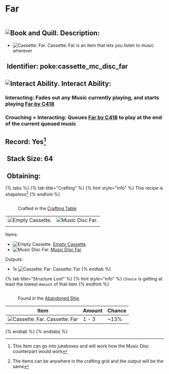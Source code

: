 # Far

<figure><img src="https://github.com/user-attachments/assets/b182a1f3-ecc9-45bb-8a18-f805f919e587" alt=""><figcaption></figcaption></figure>

## <img src="https://minecraft.wiki/images/Book_and_Quill_JE2_BE2.png?2128f" alt="Book and Quill." data-size="line"> Description: <a href="#description" id="description"></a>

* <img src="https://github.com/user-attachments/assets/b182a1f3-ecc9-45bb-8a18-f805f919e587" alt="Cassette: Far." data-size="line"> Cassette: Far is an item that lets you listen to music wherever

## <img src="https://minecraft.wiki/images/Name_Tag_JE2_BE2.png?cbdc1" alt="" data-size="line"> Identifier: **poke:cassette\_mc\_disc\_far** <a href="#identifier" id="identifier"></a>

## <img src="https://github.com/user-attachments/assets/4ab38071-56d5-4e2e-b183-6258e6c7b4df" alt="Interact Ability." data-size="line"> Interact Ability: <a href="#interact-ability" id="interact-ability"></a>

### **Interacting**: Fades out any Music currently playing, and starts playing [Far by C418](https://minecraft.wiki/w/Music_Disc_far) <a href="#interacting" id="interacting"></a>

### **Crouching + Interacting**: Queues [Far by C418](https://minecraft.wiki/w/Music_Disc_far) to play at the end of the current queued music <a href="#crouch-interacting" id="crouch-interacting"></a>

## Record: Yes[^1] <a href="#crouch-interacting" id="crouch-interacting"></a>

## <img src="https://minecraft.wiki/images/Light_Gray_Bundle_JE1_BE1.png?b552e" alt="" data-size="line"> Stack Size: 64 <a href="#stack-size" id="stack-size"></a>

## <img src="https://minecraft.wiki/images/thumb/Crafting_Table_JE4_BE3.png/150px-Crafting_Table_JE4_BE3.png?5767f" alt="" data-size="line"> Obtaining: <a href="#obtaining" id="obtaining"></a>

{% tabs %}
{% tab title="Crafting" %}
{% hint style="info" %}
This recipe is shapeless[^2]
{% endhint %}



<figure><img src="https://minecraft.wiki/images/thumb/Crafting_Table_JE4_BE3.png/150px-Crafting_Table_JE4_BE3.png?5767f" alt=""><figcaption><p>Crafted in the <a href="https://minecraft.wiki/w/Crafting_Table">Crafting Table</a></p></figcaption></figure>

|                                                                                                                                        |                                                                                    |
| :------------------------------------------------------------------------------------------------------------------------------------: | :--------------------------------------------------------------------------------: |
| <img src="https://github.com/user-attachments/assets/3cc363e8-ba59-462a-b699-4ce9c22cc80e" alt="Empty Cassette." data-size="original"> | ![Music Disc Far.](https://minecraft.wiki/images/Music_Disc_far_JE1_BE1.png?3c3b2) |
|                                                                                                                                        |                                                                                    |

Items:

* <img src="https://github.com/user-attachments/assets/3cc363e8-ba59-462a-b699-4ce9c22cc80e" alt="Empty Cassette." data-size="line"> [Empty Cassette](../empty-cassette.md)
* <img src="https://minecraft.wiki/images/Music_Disc_far_JE1_BE1.png?3c3b2" alt="Music Disc Far." data-size="line"> [Music Disc Far](https://minecraft.wiki/w/Music_Disc_far)

Outputs:

* 1x <img src="https://github.com/user-attachments/assets/b182a1f3-ecc9-45bb-8a18-f805f919e587" alt="Cassette: Far." data-size="line"> Cassette: Far
{% endtab %}

{% tab title="Structure Loot" %}
{% hint style="info" %}
`Chance` is getting at least the lowest `Amount` of that item
{% endhint %}

<figure><img src="https://github.com/user-attachments/assets/ecb51b78-8302-4409-b89a-e3cc08226e4b" alt=""><figcaption><p>Found in the <a href="../../../sturctures/abandoned-ship.md">Abandoned Ship</a></p></figcaption></figure>

| Item                                                                                                                                            | Amount | Chance |
| ----------------------------------------------------------------------------------------------------------------------------------------------- | ------ | ------ |
| <img src="https://github.com/user-attachments/assets/b182a1f3-ecc9-45bb-8a18-f805f919e587" alt="Cassette: Far." data-size="line"> Cassette: Far | 1 - 3  | \~13%  |
{% endtab %}
{% endtabs %}



[^1]: This Item can go into jukeboxes and will work how the Music Disc counterpart would work

[^2]: The items can be anywhere in the crafting grid and the output will be the same
